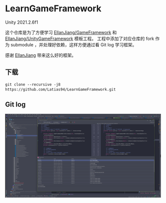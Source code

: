 ﻿# LearnGameFramework

Unity 2021.2.6f1

这个仓库是为了方便学习 [EllanJiang/GameFramework](https://github.com/EllanJiang/GameFramework) 和 [EllanJiang/UnityGameFramework](https://github.com/EllanJiang/UnityGameFramework) 模板工程。
工程中添加了对应仓库的 fork 作为 submodule ，并处理好依赖，这样方便通过看 Git log 学习框架。 

感谢 [EllanJiang](https://github.com/EllanJiang) 带来这么好的框架。

## 下载

```shell
git clone --recursive -j8 https://github.com/Latias94/LearnGameFramework.git
```

## Git log

![](ReadmeResources/git_log.png)